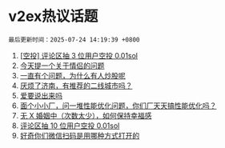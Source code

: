 # v2ex热议话题

`最后更新时间：2025-07-24 14:19:39 +0800`

1. [[空投] 评论区抽 3 位用户空投 0.01sol](https://www.v2ex.com/t/1147332)
1. [今天提一个关于情侣的问题](https://www.v2ex.com/t/1147151)
1. [一直有个问题，为什么有人炒股呢](https://www.v2ex.com/t/1147131)
1. [厌烦了济南，有推荐的二线城市吗？](https://www.v2ex.com/t/1147166)
1. [爱要说出来吗](https://www.v2ex.com/t/1147275)
1. [面个小小厂，问一堆性能优化问题，你们厂天天搞性能优化吗？](https://www.v2ex.com/t/1147242)
1. [无 X 婚姻中（次数太少），如何保持幸福感](https://www.v2ex.com/t/1147294)
1. [评论区抽 10 位用户空投 0.01sol](https://www.v2ex.com/t/1147371)
1. [好奇你们微信扫码是用哪种方式打开的](https://www.v2ex.com/t/1147132)

